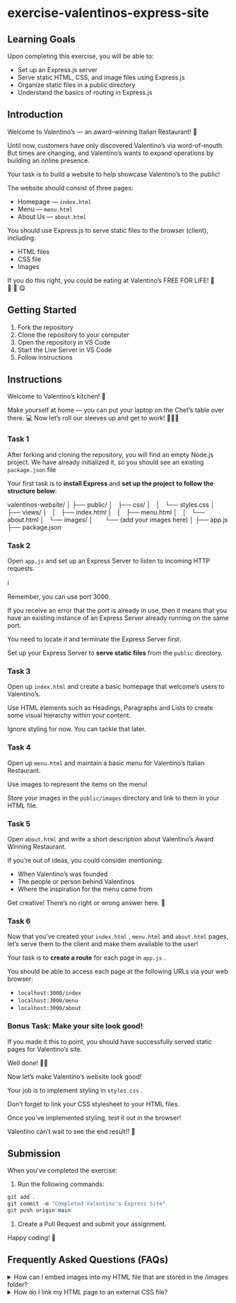 # exercise-valentinos-express-site

## Learning Goals

Upon completing this exercise, you will be able to:

- Set up an Express.js server
- Serve static HTML, CSS, and image files using Express.js
- Organize static files in a public directory
- Understand the basics of routing in Express.js

## Introduction

Welcome to Valentino’s — an award-winning Italian Restaurant! 🥇

Until now, customers have only discovered Valentino’s via word-of-mouth. But times are changing, and Valentino’s wants to expand operations by building an online presence.

Your task is to build a website to help showcase Valentino’s to the public!

The website should consist of three pages:

- Homepage — `index.html`
- Menu  — `menu.html`
- About Us — `about.html`

You should use Express.js to serve static files to the browser (client), including:

- HTML files
- CSS file
- Images

If you do this right, you could be eating at Valentino’s FREE FOR LIFE! 🍝  🍕 🦞 😋


## Getting Started

1. Fork the repository
2. Clone the repository to your computer
3. Open the repository in VS Code
4. Start the Live Server in VS Code
5. Follow instructions

## **Instructions**

Welcome to Valentino’s kitchen! 🍝

Make yourself at home — you can put your laptop on the Chef’s table over there. 💻
Now let’s roll our sleeves up and get to work! 👨🏻‍🍳

### **Task 1**

After forking and cloning the repository, you will find an empty Node.js project. We have already initialized it, so you should see an existing `package.json` file

Your first task is to **install Express** and **set up the project** **to follow the structure below**:

valentinos-website/
│
├── public/
│   ├── css/
│   │   └── styles.css
│   ├── views/
│   │   ├── index.html
│   │   ├── menu.html
│   │   └── about.html
│   └── images/
│       └── (add your images here)
│
├── app.js
├── package.json



### Task 2

Open `app.js` and set up an Express Server to listen to incoming HTTP requests.

<aside>
ℹ️

Remember, you can use port 3000.

If you receive an error that the port is already in use, then it means that you have an existing instance of an Express Server already running on the same port.

You need to locate it and terminate the Express Server first.

</aside>

Set up your Express Server to **serve static files** from the `public` directory. 

### Task 3

Open up `index.html`  and create a basic homepage that welcome’s users to Valentino’s.

Use HTML elements such as Headings, Paragraphs and Lists to create some visual hierarchy within your content.

Ignore styling for now. You can tackle that later.

### Task 4

Open up `menu.html` and maintain a basic menu for Valentino’s Italian Restaurant.

Use images to represent the items on the menu!

Store your images in the `public/images` directory and link to them in your HTML file.

### Task 5

Open `about.html` and write a short description about Valentino’s Award Winning Restaurant.

If you’re out of ideas, you could consider mentioning:

- When Valentino’s was founded
- The people or person behind Valentinos
- Where the inspiration for the menu came from

Get creative! There’s no right or wrong answer here. 🙂

### Task 6

Now that you’ve created your `index.html` , `menu.html` and `about.html` pages, let’s serve them to the client and make them available to the user!

Your task is to **create a route** for each page in `app.js` .

You should be able to access each page at the following URLs via your web browser:

- `localhost:3000/index`
- `localhost:3000/menu`
- `localhost:3000/about`

### **Bonus Task: Make your site look good!**

If you made it this to point, you should have successfully served static pages for Valentino’s site.

Well done! 👏🏻

Now let’s make Valentino’s website look good!

Your job is to implement styling in `styles.css` .

Don’t forget to link your CSS stylesheet to your HTML files.

Once you’ve implemented styling, test it out in the browser!

Valentino can’t wait to see the end result!! 🙂



## **Submission**

When you've completed the exercise:

1. Run the following commands:

```jsx
git add .
git commit -m "Completed Valentino's Express Site"
git push origin main
```

1. Create a Pull Request and submit your assignment.

Happy coding! 🙂

## Frequently Asked Questions (FAQs)

<details>
  <summary>How can I embed images into my HTML file that are stored in the /images folder?</summary>
 
You can embed images into your HTML file using the `<img>` tag and setting the `src` attribute to the relative path of the image within the `/images` folder. 

For example:

`<img src="/images/your-image.jpg" alt="Description of the image">`

This will display the image stored in the `/images` folder.

When linking to files in your `public` directory, you should use paths relative to the `public` directory without including the public part in the path hence why it’s just `/images`
 
</details>

<details>
  <summary>How do I link my HTML page to an external CSS file?</summary>
 
You can link your HTML page to an external CSS file using the `<link>` tag inside the `<head>` section of your HTML file. Set the `href` attribute to the path of your CSS file and the `rel` attribute to `"stylesheet"`. 

For example:

```jsx
<head>
    <link rel="stylesheet" href="/css/styles.css">
</head>
```

Once again, the link to the CSS folder is relative to the `public` directory.
 
</details>
